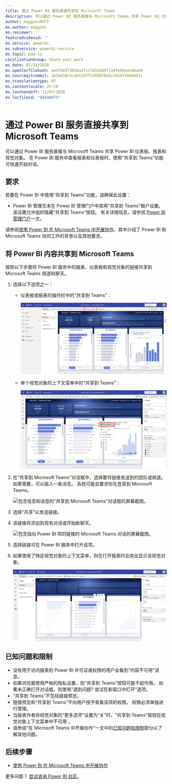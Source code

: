 ```yaml
---
title: 通过 Power BI 服务直接共享到 Microsoft Teams
description: 可以通过 Power BI 服务直接与 Microsoft Teams 共享 Power BI 仪表板和报表。
author: maggiesMSFT
ms.author: maggies
ms.reviewer: ''
featuredvideoid: ''
ms.service: powerbi
ms.subservice: powerbi-service
ms.topic: how-to
LocalizationGroup: Share your work
ms.date: 07/31/2020
ms.openlocfilehash: ae3f6b5f3026adf127b53dd07118fe05e4c06a00
ms.sourcegitcommit: 1b3a626c5ca612a7f23058f8e5cc0147a94db51c
ms.translationtype: HT
ms.contentlocale: zh-CN
ms.lasthandoff: 11/07/2020
ms.locfileid: "94348073"
---
```

# <a name="share-directly-to-microsoft-teams-from-the-power-bi-service"></a>通过 Power BI 服务直接共享到 Microsoft Teams

可以通过 Power BI 服务直接与 Microsoft Teams 共享 Power BI 仪表板、报表和视觉对象。 在 Power BI 服务中查看报表和仪表板时，使用“共享到 Teams”功能可快速开始对话。

## <a name="requirements"></a>要求

若要在 Power BI 中使用“共享到 Teams”功能，请确保此设置：

- Power BI 管理员未在 Power BI 管理门户中禁用“共享到 Teams”租户设置。 该设置允许组织隐藏“共享到 Teams”按钮。 有关详细信息，请参阅 [Power BI 管理门户](../admin/service-admin-portal.md#share-to-teams-tenant-setting)一文。

请参阅[使用 Power BI 在 Microsoft Teams 中开展协作](service-collaborate-microsoft-teams.md)，其中介绍了 Power BI 和 Microsoft Teams 协同工作的背景以及其他要求。

## <a name="share-power-bi-content-to-microsoft-teams"></a>将 Power BI 内容共享到 Microsoft Teams

按照以下步骤将 Power BI 服务中的报表、仪表板和视觉对象的链接共享到 Microsoft Teams 频道和聊天。

1. 选择以下选项之一：

   * 仪表板或报表的操作栏中的“共享到 Teams”：

       ![操作栏中的“共享到 Teams”按钮的屏幕截图。](media/service-share-report-teams/service-teams-share-to-teams-action-bar-button.png)
    
   * 单个视觉对象的上下文菜单中的“共享到 Teams”：
    
      ![视觉对象上下文菜单中的“共享到 Teams”按钮的屏幕截图。](media/service-share-report-teams/service-teams-share-to-teams-visual-context-menu.png)

1. 在“共享到 Microsoft Teams”对话框中，选择要将链接发送到的团队或频道。 如果需要，可以输入一条消息。 系统可能会要求你先登录到 Microsoft Teams。

    ![包含信息和消息的“共享到 Microsoft Teams”对话框的屏幕截图。](media/service-share-report-teams/service-teams-share-to-teams-dialog.png)

1. 选择“共享”以发送链接。
    
1. 该链接将添加到现有对话或开始新聊天。

    ![包含指向 Power BI 项的链接的 Microsoft Teams 对话的屏幕截图。](media/service-share-report-teams/service-teams-share-to-teams-deep-link.png)

1. 选择链接可在 Power BI 服务中打开该项。

1. 如果使用了特定视觉对象的上下文菜单，则在打开报表时会突出显示该视觉对象。

    ![已打开突出显示了特定视觉对象的 Power BI 报表的屏幕截图。](media/service-share-report-teams/service-teams-share-to-teams-spotlight-visual.png)


## <a name="known-issues-and-limitations"></a>已知问题和限制

- 没有用于访问报表的 Power BI 许可证或权限的用户会看到“内容不可用”消息。
- 如果浏览器使用严格的隐私设置，则“共享到 Teams”按钮可能不起作用。 如果未正确打开对话框，则使用“遇到问题? 尝试在新窗口中打开”选项。
- “共享到 Teams”不包括链接预览。
- 链接预览和“共享到 Teams”不向用户授予查看该项的权限。 权限必须单独进行管理。
- 当报表作者将视觉对象的“更多选项”设置为“关”时，“共享到 Teams”按钮在视觉对象上下文菜单中不可用  。
- 请参阅“在 Microsoft Teams 中开展协作”一文中的[已知问题和限制](service-collaborate-microsoft-teams.md#known-issues-and-limitations)部分以了解其他问题。

## <a name="next-steps"></a>后续步骤

- [使用 Power BI 在 Microsoft Teams 中开展协作](service-collaborate-microsoft-teams.md)

更多问题？ [尝试咨询 Power BI 社区](https://community.powerbi.com/)。
